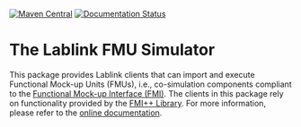 [![Maven Central](https://img.shields.io/maven-central/v/at.ac.ait.lablink.clients/fmusim.svg?label=Maven%20Central)](https://search.maven.org/search?q=g:%22at.ac.ait.lablink.clients%22%20AND%20a:%22fmusim%22)
[![Documentation Status](https://readthedocs.org/projects/ait-lablink-fmusim/badge/?version=latest)](https://ait-lablink.readthedocs.io/projects/ait-lablink-fmusim/en/latest/)

# The Lablink FMU Simulator

This package provides Lablink clients that can import and execute Functional Mock-up Units (FMUs), i.e., co-simulation components compliant to the [Functional Mock-up Interface (FMI)](https://fmi-standard.org/).
The clients in this package rely on functionality provided by the [FMI++ Library](http://fmipp.sourceforge.net).
For more information, please refer to the [online documentation](https://ait-lablink.readthedocs.io/projects/ait-lablink-fmusim).
